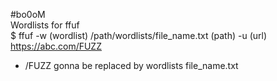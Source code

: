 #bo0oM  
Wordlists for ffuf  
$ ffuf -w (wordlist) /path/wordlists/file_name.txt (path) -u (url) https://abc.com/FUZZ  
- /FUZZ gonna be replaced by wordlists file_name.txt
